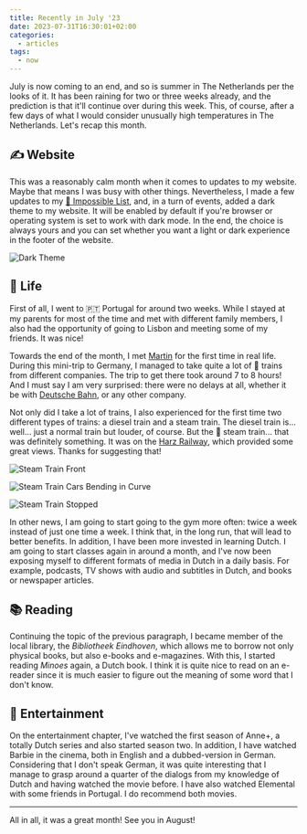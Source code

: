 ```yaml
---
title: Recently in July '23
date: 2023-07-31T16:30:01+02:00
categories:
  - articles
tags:
  - now
---
```


July is now coming to an end, and so is summer in The Netherlands per the looks of it. It has been
raining for two or three weeks already, and the prediction is that it'll continue over during this week.
This, of course, after a few days of what I would consider unusually high temperatures in The Netherlands.
Let's recap this month.

<!--more-->

## ✍️ Website

This was a reasonably calm month when it comes to updates to my website. Maybe that means I was busy
with other things. Nevertheless, I made a few updates to my [🚀 Impossible List](/impossible-list/), and,
in a turn of events, added a dark theme to my website. It will be enabled by default if you're browser
or operating system is set to work with dark mode. In the end, the choice is always yours and you can
set whether you want a light or dark experience in the footer of the website.

![Dark Theme](cdn:/2023-07-website-dark-theme?class=fw)

## 🍄 Life

First of all, I went to 🇵🇹 Portugal for around two weeks. While I stayed at my parents for most of the time
and met with different family members, I also had the opportunity of going to Lisbon and meeting some of my friends.
It was nice!

Towards the end of the month, I met [Martin](https://mew.tv/) for the first time in real life. During this mini-trip
to Germany, I managed to take quite a lot of 🚝 trains from different companies. The trip to get there took around 7 to 8 hours!
And I must say I am very surprised: there were no delays at all, whether it be with
[Deutsche Bahn](/2023/02/26/a-deutsche-bahn-tale-on-ice/), or any other company.

Not only did I take a lot of trains, I also experienced for the first time two different types of trains:
a diesel train and a steam train. The diesel train is... well... just a normal train but louder, of course.
But the 🚂 steam train... that was definitely something. It was on the [Harz Railway](https://en.wikipedia.org/wiki/Harz_Railway),
which provided some great views. Thanks for suggesting that!

<div class='fg fw' style='grid-template-columns: repeat(3, 1fr);'>

![](cdn:/2023-07-steam-train-01 "Steam Train Front")

![](cdn:/2023-07-steam-train-02 "Steam Train Cars Bending in Curve")

![](cdn:/2023-07-steam-train-03 "Steam Train Stopped")

</div>

In other news, I am going to start going to the gym more often: twice a week instead of just one time a week.
I think that, in the long run, that will lead to better benefits. In addition, I have been more invested in learning
Dutch. I am going to start classes again in around a month, and I've now been exposing myself to different
formats of media in Dutch in a daily basis. For example, podcasts, TV shows with audio and subtitles in Dutch,
and books or newspaper articles.

## 📚 Reading

Continuing the topic of the previous paragraph, I became member of the local library, the *Bibliotheek Eindhoven*,
which allows me to borrow not only physical books, but also e-books and e-magazines. With this, I started reading
*Minoes* again, a Dutch book. I think it is quite nice to read on an e-reader since it is much easier to figure out
the meaning of some word that I don't know.

## 🍿 Entertainment

On the entertainment chapter, I've watched the first season of Anne+, a totally Dutch series and also
started season two. In addition, I have watched Barbie in the cinema, both in English and a dubbed-version
in German. Considering that I don't speak German, it was quite interesting that I manage to grasp around a
quarter of the dialogs from my knowledge of Dutch and having watched the movie before. I have also watched Elemental
with some friends in Portugal. I do recommend both movies.

<hr>

All in all, it was a great month! See you in August!
